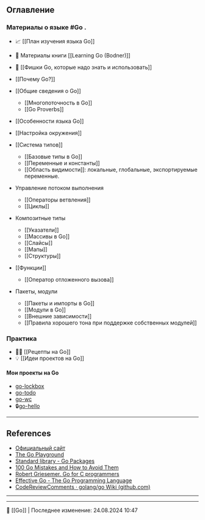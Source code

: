## Оглавление

### Материалы о языке #Go .

- 📈 [[План изучения языка Go]]
- 📖 Материалы книги [[Learning Go (Bodner)]]
- 🚀 [[Фишки Go, которые надо знать и использовать]]

- [[Почему Go?]]
- [[Общие сведения о Go]]
	- [[Многопоточность в Go]]
	- [[Go Proverbs]]
- [[Особенности языка Go]]
- [[Настройка окружения]]
- [[Система типов]]
	- [[Базовые типы в Go]]
	- [[Переменные и константы]]
	- [[Область видимости]]: локальные, глобальные, экспортируемые переменные.
- Управление потоком выполнения
	- [[Операторы ветвления]]
	- [[Циклы]]
- Композитные типы
	- [[Указатели]]
	- [[Массивы в Go]]
	- [[Слайсы]]
	- [[Мапы]]
	- [[Структуры]]
- [[Функции]]
	- [[Оператор отложенного вызова]]
- Пакеты, модули
	- [[Пакеты и импорты в Go]]
	- [[Модули в Go]]
	- [[Внешние зависимости]]
	- [[Правила хорошего тона при поддержке собственных модулей]]

### Практика

- 🧑‍🍳 [[Рецепты на Go]]
- 💡 [[Идеи проектов на Go]]

#### Мои проекты на Go

- [go-lockbox](https://github.com/hazadus/go-lockbox)
- [go-todo](https://github.com/hazadus/go-todo)
- [go-wc](https://github.com/hazadus/go-wc)
- 🔒[go-hello](https://github.com/hazadus/go-hello)

----
## References

- [Официальный сайт](https://go.dev/)
- [The Go Playground](https://go.dev/play/)
- [Standard library - Go Packages](https://pkg.go.dev/std)
- [100 Go Mistakes and How to Avoid Them](https://100go.co)
- [Robert Griesemer. Go for C programmers](https://talks.golang.org/2012/goforc.slide#1)
- [Effective Go - The Go Programming Language](https://go.dev/doc/effective_go)
- [CodeReviewComments · golang/go Wiki (github.com)](https://github.com/golang/go/wiki/CodeReviewComments)

----


----
📂 [[Go]] | Последнее изменение: 24.08.2024 10:47